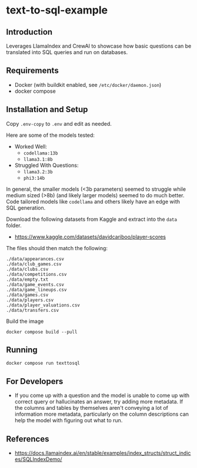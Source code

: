 # text-to-sql-example

## Introduction

Leverages LlamaIndex and CrewAI to showcase how basic questions can be translated into SQL queries and run on databases.

## Requirements

* Docker (with buildkit enabled, see `/etc/docker/daemon.json`)
* docker compose

## Installation and Setup

Copy `.env-copy` to `.env` and edit as needed.

Here are some of the models tested:

* Worked Well:
  * `codellama:13b`
  * `llama3.1:8b`
* Struggled With Questions:
  * `llama3.2:3b`
  * `phi3:14b`

In general, the smaller models (<3b parameters) seemed to struggle while medium sized (>8b) (and likely larger models) seemed to do much better.
Code tailored models like `codellama` and others likely have an edge with SQL generation.

Download the following datasets from Kaggle and extract into the `data` folder.

* https://www.kaggle.com/datasets/davidcariboo/player-scores

The files should then match the following:

```shell
./data/appearances.csv
./data/club_games.csv
./data/clubs.csv
./data/competitions.csv
./data/empty.txt
./data/game_events.csv
./data/game_lineups.csv
./data/games.csv
./data/players.csv
./data/player_valuations.csv
./data/transfers.csv
```

Build the image

```shell
docker compose build --pull
```

## Running

```shell
docker compose run texttosql
```

## For Developers

* If you come up with a question and the model is unable to come up with correct query or hallucinates an answer, try adding more metadata.
If the columns and tables by themselves aren't conveying a lot of information more metadata, particularly on the column descriptions can help the
model with figuring out what to run.

## References

* https://docs.llamaindex.ai/en/stable/examples/index_structs/struct_indices/SQLIndexDemo/
